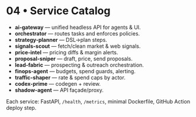 # 04 • Service Catalog

- **ai-gateway** — unified headless API for agents & UI.
- **orchestrator** — routes tasks and enforces policies.
- **strategy-planner** — DSL→plan steps.
- **signals-scout** — fetch/clean market & web signals.
- **price-intel** — pricing diffs & margin alerts.
- **proposal-sniper** — draft, price, send proposals.
- **lead-fabric** — prospecting & outreach orchestration.
- **finops-agent** — budgets, spend guards, alerting.
- **traffic-shaper** — rate & spend caps by actor.
- **codex-prime** — codegen + review.
- **shadow-agent** — API façade/proxy.

Each service: FastAPI, `/health`, `/metrics`, minimal Dockerfile, GitHub Action deploy step.